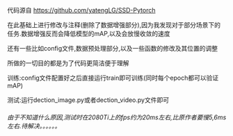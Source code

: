 代码源自 https://github.com/yatengLG/SSD-Pytorch

在此基础上进行修改与注释(删除了数据增强部分),因为我发现对于部分场景下的任务.数据增强反而会降低模型的mAP,以及会放慢收敛的速度

还有一些比如config文件,数据预处理部分,以及一些函数的修改及其位置的调整

所做的一切目的都是为了代码更简洁便于理解

训练:config文件配置好之后直接运行train即可训练(同时每个epoch都可以验证mAP)

测试:运行dection_image.py或者dection_video.py文件即可

###### 由于不知道什么原因,测试时在2080Ti上的fps约为20ms左右,比原作者要慢5,6ms左右.待解决。。。。。。

